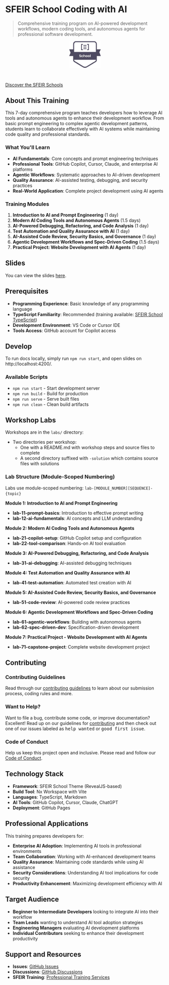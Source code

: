 # SFEIR School Coding with AI

> Comprehensive training program on AI-powered development workflows, modern coding tools, and autonomous agents for professional software development.

<p align="center">
 <img style="display:block" width="20%" height="20%" src="./docs/public/assets/images/sfeir-school-logo.png" alt="SFEIR School logo">
</p>

<br/>

[Discover the SFEIR Schools](https://www.sfeir.com/fr/le-contenus-dexperts-de-la-technologie-et-de-linnovation/formation-gratuite-avec-nos-experts/)

## About This Training

This 7-day comprehensive program teaches developers how to leverage AI tools and autonomous agents to enhance their development workflow. From basic prompt engineering to complex agentic development patterns, students learn to collaborate effectively with AI systems while maintaining code quality and professional standards.

### What You'll Learn

- **AI Fundamentals**: Core concepts and prompt engineering techniques
- **Professional Tools**: GitHub Copilot, Cursor, Claude, and enterprise AI platforms
- **Agentic Workflows**: Systematic approaches to AI-driven development
- **Quality Assurance**: AI-assisted testing, debugging, and security practices
- **Real-World Application**: Complete project development using AI agents

### Training Modules

1. **Introduction to AI and Prompt Engineering** (1 day)
2. **Modern AI Coding Tools and Autonomous Agents** (1.5 days)
3. **AI-Powered Debugging, Refactoring, and Code Analysis** (1 day)
4. **Test Automation and Quality Assurance with AI** (1 day)
5. **AI-Assisted Code Review, Security Basics, and Governance** (1 day)
6. **Agentic Development Workflows and Spec-Driven Coding** (1.5 days)
7. **Practical Project: Website Development with AI Agents** (1 day)

## Slides

You can view the slides [here](https://sfeir-open-source.github.io/sfeir-school-coding-with-ai/).

## Prerequisites

- **Programming Experience**: Basic knowledge of any programming language
- **TypeScript Familiarity**: Recommended (training available: [SFEIR School TypeScript](https://sfeir-open-source.github.io/sfeir-school-typescript/))
- **Development Environment**: VS Code or Cursor IDE
- **Tools Access**: GitHub account for Copilot access

## Develop

To run docs locally, simply run `npm run start`, and open slides on http://localhost:4200/.

### Available Scripts

- `npm run start` - Start development server
- `npm run build` - Build for production
- `npm run serve` - Serve built files
- `npm run clean` - Clean build artifacts

## Workshop Labs

Workshops are in the `labs/` directory:

- Two directories per workshop:
  - One with a README.md with workshop steps and source files to complete
  - A second directory suffixed with `-solution` which contains source files with solutions

### Lab Structure (Module-Scoped Numbering)

Labs use module-scoped numbering: `lab-[MODULE_NUMBER][SEQUENCE]-{topic}`

**Module 1: Introduction to AI and Prompt Engineering**
- **lab-11-prompt-basics**: Introduction to effective prompt writing
- **lab-12-ai-fundamentals**: AI concepts and LLM understanding

**Module 2: Modern AI Coding Tools and Autonomous Agents**
- **lab-21-copilot-setup**: GitHub Copilot setup and configuration
- **lab-22-tool-comparison**: Hands-on AI tool evaluation

**Module 3: AI-Powered Debugging, Refactoring, and Code Analysis**
- **lab-31-ai-debugging**: AI-assisted debugging techniques

**Module 4: Test Automation and Quality Assurance with AI**
- **lab-41-test-automation**: Automated test creation with AI

**Module 5: AI-Assisted Code Review, Security Basics, and Governance**
- **lab-51-code-review**: AI-powered code review practices

**Module 6: Agentic Development Workflows and Spec-Driven Coding**
- **lab-61-agentic-workflows**: Building with autonomous agents
- **lab-62-spec-driven-dev**: Specification-driven development

**Module 7: Practical Project - Website Development with AI Agents**
- **lab-71-capstone-project**: Complete website development project

## Contributing

### Contributing Guidelines

Read through our [contributing guidelines][contributing] to learn about our submission process, coding rules and more.

### Want to Help?

Want to file a bug, contribute some code, or improve documentation? Excellent! Read up on our guidelines for [contributing][contributing] and then check out one of our issues labeled as <kbd>help wanted</kbd> or <kbd>good first issue</kbd>.

### Code of Conduct

Help us keep this project open and inclusive. Please read and follow our [Code of Conduct][codeofconduct].

## Technology Stack

- **Framework**: SFEIR School Theme (RevealJS-based)
- **Build Tool**: Nx Workspace with Vite
- **Languages**: TypeScript, Markdown
- **AI Tools**: GitHub Copilot, Cursor, Claude, ChatGPT
- **Deployment**: GitHub Pages

## Professional Applications

This training prepares developers for:

- **Enterprise AI Adoption**: Implementing AI tools in professional environments
- **Team Collaboration**: Working with AI-enhanced development teams
- **Quality Assurance**: Maintaining code standards while using AI assistance
- **Security Considerations**: Understanding AI tool implications for code security
- **Productivity Enhancement**: Maximizing development efficiency with AI

## Target Audience

- **Beginner to Intermediate Developers** looking to integrate AI into their workflow
- **Team Leads** wanting to understand AI tool adoption strategies
- **Engineering Managers** evaluating AI development platforms
- **Individual Contributors** seeking to enhance their development productivity

## Support and Resources

- **Issues**: [GitHub Issues](https://github.com/sfeir-open-source/sfeir-school-coding-with-ai/issues)
- **Discussions**: [GitHub Discussions](https://github.com/sfeir-open-source/sfeir-school-coding-with-ai/discussions)
- **SFEIR Training**: [Professional Training Services](https://www.sfeir.com/)

[contributing]: CONTRIBUTING.md
[codeofconduct]: https://github.com/sfeir-open-source/code-of-conduct/blob/master/CODE_OF_CONDUCT.md

